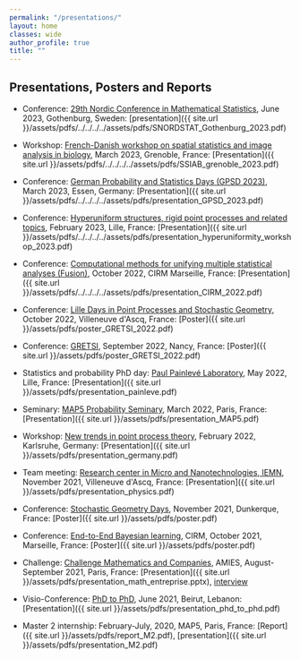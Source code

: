 ```yaml
---
permalink: "/presentations/"
layout: home
classes: wide
author_profile: true
title: ""
---
```


## Presentations, Posters and Reports

- Conference: [29th Nordic Conference in Mathematical Statistics](https://nordstat2023.org/), June 2023, Gothenburg, Sweden: [presentation]({{ site.url }}/assets/pdfs/../../../../assets/pdfs/SNORDSTAT_Gothenburg_2023.pdf)

- Workshop: [French-Danish workshop on spatial statistics and image analysis in biology](https://ssiab15.dyndoc.fr/), March 2023, Grenoble, France: [Presentation]({{ site.url }}/assets/pdfs/../../../../assets/pdfs/SSIAB_grenoble_2023.pdf)

- Conference: [German Probability and Statistics Days (GPSD 2023)](https://www.gpsd-2023.de/), March 2023, Essen, Germany: [Presentation]({{ site.url }}/assets/pdfs/../../../../assets/pdfs/presentation_GPSD_2023.pdf)

- Conference: [Hyperuniform structures, rigid point processes and related topics](https://www.mathconf.org/hsrpp2023), February 2023, Lille, France: [Presentation]({{ site.url }}/assets/pdfs/../../../../assets/pdfs/presentation_hyperuniformity_workshop_2023.pdf)

- Conference: [Computational methods for unifying multiple statistical analyses (Fusion)](https://conferences.cirm-math.fr/2635.html), October 2022, CIRM Marseille, France: [Presentation]({{ site.url }}/assets/pdfs/../../../../assets/pdfs/presentation_CIRM_2022.pdf)

- Conference: [Lille Days in Point Processes and Stochastic Geometry](https://www.mathconf.org/jlppgs2022), October 2022, Villeneuve d'Ascq, France: [Poster]({{ site.url }}/assets/pdfs/poster_GRETSI_2022.pdf)

- Conference: [GRETSI](http://gretsi.fr/colloque2022/), September 2022, Nancy, France: [Poster]({{ site.url }}/assets/pdfs/poster_GRETSI_2022.pdf)

- Statistics and probability PhD day: [Paul Painlevé Laboratory](https://sites.google.com/view/journeedoctorantprobastats2022/accueil), May 2022, Lille, France: [Presentation]({{ site.url }}/assets/pdfs/presentation_painleve.pdf)

- Seminary: [MAP5 Probability Seminary](https://map5.mi.parisdescartes.fr/presentation/thematiques-scientifiques/probabilites/), March 2022, Paris, France: [Presentation]({{ site.url }}/assets/pdfs/presentation_MAP5.pdf)

- Workshop: [New trends in point process theory](https://www.math.kit.edu/stoch/event/ppt2022/en), February 2022, Karlsruhe, Germany: [Presentation]({{ site.url }}/assets/pdfs/presentation_germany.pdf)

- Team meeting: [Research center in Micro and Nanotechnologies, IEMN](https://www.iemn.fr/en/linstitut/presentation-de-linstitut), November 2021, Villeneuve d'Ascq, France: [Presentation]({{ site.url }}/assets/pdfs/presentation_physics.pdf)

- Conference: [Stochastic Geometry Days](https://www.mathconf.org/sgd2021), November 2021, Dunkerque, France: [Poster]({{ site.url }}/assets/pdfs/poster.pdf)

- Conference: [End-to-End Bayesian learning](https://bayesatcirm.github.io/), CIRM, October 2021, Marseille, France: [Poster]({{ site.url }}/assets/pdfs/poster.pdf)

- Challenge: [Challenge Mathematics and Companies](https://challenge-maths.sciencesconf.org/), AMIES, August-September 2021, Paris, France: [Presentation]({{ site.url }}/assets/pdfs/presentation_math_entreprise.pptx), [interview](https://briques2math.home.blog/2021/10/26/diala-mariem-et-mehdi-evaluation-automatique-de-la-qualite-de-donnees/)

- Visio-Conference: [PhD to PhD](https://www.aub.edu.lb/cams/Pages/PhD_to_PhD.aspx), June 2021, Beirut, Lebanon: [Presentation]({{ site.url }}/assets/pdfs/presentation_phd_to_phd.pdf)

- Master 2 internship: February-July, 2020, MAP5, Paris, France: [Report]({{ site.url }}/assets/pdfs/report_M2.pdf), [presentation]({{ site.url }}/assets/pdfs/presentation_M2.pdf)
